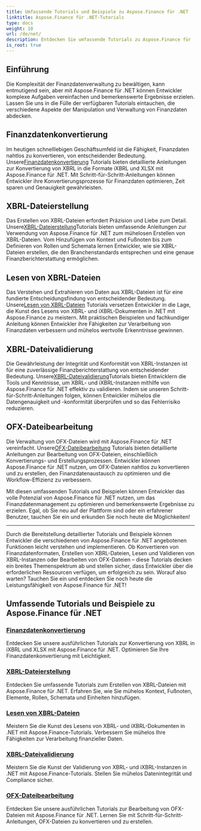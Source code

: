 ```yaml
---
title: Umfassende Tutorials und Beispiele zu Aspose.Finance für .NET
linktitle: Aspose.Finance für .NET-Tutorials
type: docs
weight: 10
url: /de/net/
description: Entdecken Sie umfassende Tutorials zu Aspose.Finance für .NET zur Konvertierung von Finanzdaten, zum Erstellen, Lesen und Validieren von XBRL-Dateien sowie zur Bearbeitung von OFX-Dateien.
is_root: true
---
```


## Einführung

Die Komplexität der Finanzdatenverwaltung zu bewältigen, kann entmutigend sein, aber mit Aspose.Finance für .NET können Entwickler komplexe Aufgaben vereinfachen und bemerkenswerte Ergebnisse erzielen. Lassen Sie uns in die Fülle der verfügbaren Tutorials eintauchen, die verschiedene Aspekte der Manipulation und Verwaltung von Finanzdaten abdecken.

## Finanzdatenkonvertierung

 Im heutigen schnelllebigen Geschäftsumfeld ist die Fähigkeit, Finanzdaten nahtlos zu konvertieren, von entscheidender Bedeutung. Unsere[Finanzdatenkonvertierung](./financial-data-conversion/) Tutorials bieten detaillierte Anleitungen zur Konvertierung von XBRL in die Formate iXBRL und XLSX mit Aspose.Finance für .NET. Mit Schritt-für-Schritt-Anleitungen können Entwickler ihre Konvertierungsprozesse für Finanzdaten optimieren, Zeit sparen und Genauigkeit gewährleisten.

## XBRL-Dateierstellung

 Das Erstellen von XBRL-Dateien erfordert Präzision und Liebe zum Detail. Unsere[XBRL-Dateierstellung](./xbrl-file-creation/)Tutorials bieten umfassende Anleitungen zur Verwendung von Aspose.Finance für .NET zum mühelosen Erstellen von XBRL-Dateien. Vom Hinzufügen von Kontext und Fußnoten bis zum Definieren von Rollen und Schemata lernen Entwickler, wie sie XBRL-Dateien erstellen, die den Branchenstandards entsprechen und eine genaue Finanzberichterstattung ermöglichen.

## Lesen von XBRL-Dateien

 Das Verstehen und Extrahieren von Daten aus XBRL-Dateien ist für eine fundierte Entscheidungsfindung von entscheidender Bedeutung. Unsere[Lesen von XBRL-Dateien](./xbrl-file-reading/) Tutorials versetzen Entwickler in die Lage, die Kunst des Lesens von XBRL- und iXBRL-Dokumenten in .NET mit Aspose.Finance zu meistern. Mit praktischen Beispielen und fachkundiger Anleitung können Entwickler ihre Fähigkeiten zur Verarbeitung von Finanzdaten verbessern und mühelos wertvolle Erkenntnisse gewinnen.

## XBRL-Dateivalidierung

 Die Gewährleistung der Integrität und Konformität von XBRL-Instanzen ist für eine zuverlässige Finanzberichterstattung von entscheidender Bedeutung. Unsere[XBRL-Dateivalidierung](./xbrl-file-validation/)Tutorials bieten Entwicklern die Tools und Kenntnisse, um XBRL- und iXBRL-Instanzen mithilfe von Aspose.Finance für .NET effektiv zu validieren. Indem sie unseren Schritt-für-Schritt-Anleitungen folgen, können Entwickler mühelos die Datengenauigkeit und -konformität überprüfen und so das Fehlerrisiko reduzieren.

## OFX-Dateibearbeitung

 Die Verwaltung von OFX-Dateien wird mit Aspose.Finance für .NET vereinfacht. Unsere[OFX-Dateibearbeitung](./ofx-file-manipulation/) Tutorials bieten detaillierte Anleitungen zur Bearbeitung von OFX-Dateien, einschließlich Konvertierungs- und Erstellungsprozessen. Entwickler können Aspose.Finance für .NET nutzen, um OFX-Dateien nahtlos zu konvertieren und zu erstellen, den Finanzdatenaustausch zu optimieren und die Workflow-Effizienz zu verbessern.

Mit diesen umfassenden Tutorials und Beispielen können Entwickler das volle Potenzial von Aspose.Finance für .NET nutzen, um das Finanzdatenmanagement zu optimieren und bemerkenswerte Ergebnisse zu erzielen. Egal, ob Sie neu auf der Plattform sind oder ein erfahrener Benutzer, tauchen Sie ein und erkunden Sie noch heute die Möglichkeiten!

---
Durch die Bereitstellung detaillierter Tutorials und Beispiele können Entwickler die verschiedenen von Aspose.Finance für .NET angebotenen Funktionen leicht verstehen und implementieren. Ob Konvertieren von Finanzdatenformaten, Erstellen von XBRL-Dateien, Lesen und Validieren von XBRL-Instanzen oder Bearbeiten von OFX-Dateien – diese Tutorials decken ein breites Themenspektrum ab und stellen sicher, dass Entwickler über die erforderlichen Ressourcen verfügen, um erfolgreich zu sein. Worauf also warten? Tauchen Sie ein und entdecken Sie noch heute die Leistungsfähigkeit von Aspose.Finance für .NET!
## Umfassende Tutorials und Beispiele zu Aspose.Finance für .NET 
### [Finanzdatenkonvertierung](./financial-data-conversion/)
Entdecken Sie unsere ausführlichen Tutorials zur Konvertierung von XBRL in iXBRL und XLSX mit Aspose.Finance für .NET. Optimieren Sie Ihre Finanzdatenkonvertierung mit Leichtigkeit.
### [XBRL-Dateierstellung](./xbrl-file-creation/)
Entdecken Sie umfassende Tutorials zum Erstellen von XBRL-Dateien mit Aspose.Finance für .NET. Erfahren Sie, wie Sie mühelos Kontext, Fußnoten, Elemente, Rollen, Schemata und Einheiten hinzufügen.
### [Lesen von XBRL-Dateien](./xbrl-file-reading/)
Meistern Sie die Kunst des Lesens von XBRL- und iXBRL-Dokumenten in .NET mit Aspose.Finance-Tutorials. Verbessern Sie mühelos Ihre Fähigkeiten zur Verarbeitung finanzieller Daten.
### [XBRL-Dateivalidierung](./xbrl-file-validation/)
Meistern Sie die Kunst der Validierung von XBRL- und iXBRL-Instanzen in .NET mit Aspose.Finance-Tutorials. Stellen Sie mühelos Datenintegrität und Compliance sicher.
### [OFX-Dateibearbeitung](./ofx-file-manipulation/)
Entdecken Sie unsere ausführlichen Tutorials zur Bearbeitung von OFX-Dateien mit Aspose.Finance für .NET. Lernen Sie mit Schritt-für-Schritt-Anleitungen, OFX-Dateien zu konvertieren und zu erstellen.